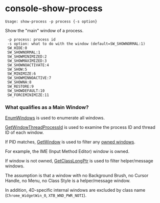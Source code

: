 # console-show-process

```
Usage: show-process -p process {-s option}
```

Show the "main" window of a process.

```
 -p process: process id
 -s option: what to do with the window (default=SW_SHOWNORMAL:1)
 SW_HIDE:0
 SW_SHOWNORMAL:1
 SW_SHOWMINIMIZED:2
 SW_SHOWMAXIMIZED:3
 SW_SHOWNOACTIVATE:4
 SW_SHOW:5
 SW_MINIMIZE:6
 SW_SHOWMINNOACTIVE:7
 SW_SHOWNA:8
 SW_RESTORE:9
 SW_SHOWDEFAULT:10
 SW_FORCEMINIMIZE:11
```

### What qualifies as a Main Window?

[EnumWindows](https://msdn.microsoft.com/en-us/library/windows/desktop/ms633497(v=vs.85).aspx) is used to enumerate all windows.

[GetWindowThreadProcessId](https://msdn.microsoft.com/en-us/library/windows/desktop/ms633522(v=vs.85).aspx) is used to examine the process ID and thread ID of each window.

If PID matches, [GetWindow](https://msdn.microsoft.com/en-us/library/windows/desktop/ms633515(v=vs.85).aspx) is used to filter any [owned windows](https://msdn.microsoft.com/en-us/library/windows/desktop/ms632599(v=vs.85).aspx#owned_windows).

For example, the IME (Input Method Editor) window is owned.

If window is not owned, [GetClassLongPtr](https://msdn.microsoft.com/en-us/library/windows/desktop/ms633581(v=vs.85).aspx) is used to filter helper/message windows.

The assumption is that a window with no Background Brush, no Cursor Handle, no Menu,	no Class Style is a helper/message window.

In addition, 4D-specific internal windows are excluded by class name (``Chrome_WidgetWin_0``, ``XTB_WND_PWR_NOTI``).
